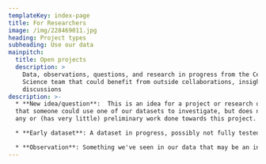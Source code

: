 ```yaml
---
templateKey: index-page
title: For Researchers
image: /img/228469011.jpg
heading: Project types
subheading: Use our data
mainpitch:
  title: Open projects
  description: >
    Data, observations, questions, and research in progress from the Cell
    Science team that could benefit from outside collaborations, insights, and
    discussions
description: >-
  * **New idea/question**:  This is an idea for a project or research question
  that someone could use one of our datasets to investigate, but does not have
  any or (has very little) preliminary work done towards this project. 

  * **Early dataset**: A dataset in progress, possibly not fully tested to the standards of our pipeline data, but has interesting features that we want to share. 

  * **Observation**: Something we've seen in our data that may be an interesting jumping off point for a project, or could be corroborating data for a project in another model system. anyone.
---
```


